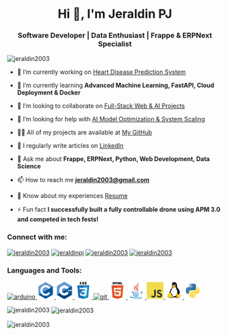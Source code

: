 <h1 align="center">Hi 👋, I'm Jeraldin PJ</h1> 
<h3 align="center">Software Developer | Data Enthusiast | Frappe & ERPNext Specialist</h3>

<p align="left"> <img src="https://komarev.com/ghpvc/?username=jeraldin2003&label=Profile%20views&color=0e75b6&style=flat" alt="jeraldin2003" /> </p>

- 🔭 I’m currently working on [Heart Disease Prediction System](https://github.com/jeraldin2003)  

- 🌱 I’m currently learning **Advanced Machine Learning, FastAPI, Cloud Deployment & Docker**  

- 👯 I’m looking to collaborate on [Full-Stack Web & AI Projects](https://github.com/jeraldin2003)  

- 🤝 I’m looking for help with [AI Model Optimization & System Scaling](https://www.linkedin.com/in/jeraldinpj)  

- 👨‍💻 All of my projects are available at [My GitHub](https://github.com/jeraldin2003)  

- 📝 I regularly write articles on [LinkedIn](https://www.linkedin.com/in/jeraldinpj)  

- 💬 Ask me about **Frappe, ERPNext, Python, Web Development, Data Science**  

- 📫 How to reach me **jeraldin2003@gmail.com**  

- 📄 Know about my experiences [Resume](mailto:jeraldin2003@gmail.com)  

- ⚡ Fun fact **I successfully built a fully controllable drone using APM 3.0 and competed in tech fests!**  

<h3 align="left">Connect with me:</h3>
<p align="left">
<a href="https://twitter.com/jeraldin2003" target="blank"><img align="center" src="https://raw.githubusercontent.com/rahuldkjain/github-profile-readme-generator/master/src/images/icons/Social/twitter.svg" alt="jeraldin2003" height="30" width="40" /></a>
<a href="https://linkedin.com/in/jeraldinpj" target="blank"><img align="center" src="https://raw.githubusercontent.com/rahuldkjain/github-profile-readme-generator/master/src/images/icons/Social/linked-in-alt.svg" alt="jeraldinpj" height="30" width="40" /></a>
<a href="https://codeforces.com/profile/jeraldin2003" target="blank"><img align="center" src="https://raw.githubusercontent.com/rahuldkjain/github-profile-readme-generator/master/src/images/icons/Social/codeforces.svg" alt="jeraldin2003" height="30" width="40" /></a>
<a href="https://www.leetcode.com/jeraldin2003" target="blank"><img align="center" src="https://raw.githubusercontent.com/rahuldkjain/github-profile-readme-generator/master/src/images/icons/Social/leet-code.svg" alt="jeraldin2003" height="30" width="40" /></a>
</p>

<h3 align="left">Languages and Tools:</h3>
<p align="left">
<a href="https://www.arduino.cc/" target="_blank" rel="noreferrer"> <img src="https://cdn.worldvectorlogo.com/logos/arduino-1.svg" alt="arduino" width="40" height="40"/> </a>
<a href="https://www.cprogramming.com/" target="_blank" rel="noreferrer"> <img src="https://raw.githubusercontent.com/devicons/devicon/master/icons/c/c-original.svg" alt="c" width="40" height="40"/> </a>
<a href="https://www.w3schools.com/cpp/" target="_blank" rel="noreferrer"> <img src="https://raw.githubusercontent.com/devicons/devicon/master/icons/cplusplus/cplusplus-original.svg" alt="cplusplus" width="40" height="40"/> </a>
<a href="https://www.w3schools.com/css/" target="_blank" rel="noreferrer"> <img src="https://raw.githubusercontent.com/devicons/devicon/master/icons/css3/css3-original-wordmark.svg" alt="css3" width="40" height="40"/> </a>
<a href="https://git-scm.com/" target="_blank" rel="noreferrer"> <img src="https://www.vectorlogo.zone/logos/git-scm/git-scm-icon.svg" alt="git" width="40" height="40"/> </a>
<a href="https://www.w3.org/html/" target="_blank" rel="noreferrer"> <img src="https://raw.githubusercontent.com/devicons/devicon/master/icons/html5/html5-original-wordmark.svg" alt="html5" width="40" height="40"/> </a>
<a href="https://www.java.com" target="_blank" rel="noreferrer"> <img src="https://raw.githubusercontent.com/devicons/devicon/master/icons/java/java-original.svg" alt="java" width="40" height="40"/> </a>
<a href="https://developer.mozilla.org/en-US/docs/Web/JavaScript" target="_blank" rel="noreferrer"> <img src="https://raw.githubusercontent.com/devicons/devicon/master/icons/javascript/javascript-original.svg" alt="javascript" width="40" height="40"/> </a>
<a href="https://www.linux.org/" target="_blank" rel="noreferrer"> <img src="https://raw.githubusercontent.com/devicons/devicon/master/icons/linux/linux-original.svg" alt="linux" width="40" height="40"/> </a>
<a href="https://www.python.org" target="_blank" rel="noreferrer"> <img src="https://raw.githubusercontent.com/devicons/devicon/master/icons/python/python-original.svg" alt="python" width="40" height="40"/> </a>
</p>

<p><img align="left" src="https://github-readme-stats.vercel.app/api/top-langs?username=jeraldin2003&show_icons=true&locale=en&layout=compact" alt="jeraldin2003" /></p>

<p>&nbsp;<img align="center" src="https://github-readme-stats.vercel.app/api?username=jeraldin2003&show_icons=true&locale=en" alt="jeraldin2003" /></p>

<p><img align="center" src="https://github-readme-streak-stats.herokuapp.com/?user=jeraldin2003&" alt="jeraldin2003" /></p>

